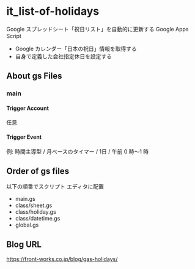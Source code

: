 # it_list-of-holidays
Google スプレッドシート「祝日リスト」を自動的に更新する Google Apps Script
- Google カレンダー「日本の祝日」情報を取得する
- 自身で定義した会社指定休日を設定する

## About gs Files
### main
#### Trigger Account
任意
#### Trigger Event
例: 時間主導型 / 月ベースのタイマー / 1日 / 午前 0 時～1 時

## Order of gs files
以下の順番でスクリプト エディタに配置
- main.gs
- class/sheet.gs
- class/holiday.gs
- class/datetime.gs
- global.gs

## Blog URL
https://front-works.co.jp/blog/gas-holidays/
